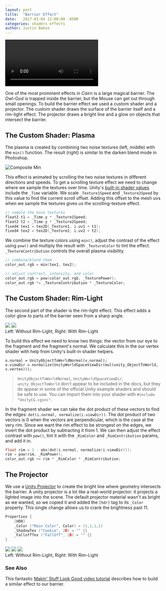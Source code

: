 ```yaml
---
layout: post
title:  "Barrier Effect"
date:   2017-03-04 12:00:00 -0500
categories: shaders effects
author: Justin Bakse
---
```


<video class="fill" src="{{site.baseurl}}/media/barrier_effect/full_effect.mp4" controls></video>


One of the most prominent effects in *Cairn* is a large magical barrier. The Owl-God is trapped inside the barrier, but the Mouse can get out through small openings. To build the barrier effect we used a custom shader and a projector. The custom shader draws the surface of the barrier itself and a rim-light effect. The projector draws a bright line and a glow on objects that intersect the barrier.

## The Custom Shader: Plasma

The plasma is created by combining two noise textures (left, middle) with the `min()` function. The result (right) is similar to the darken blend mode in Photoshop.

![Composite Min]({{site.baseurl}}/media/barrier_effect/composite_min.png)


This effect is animated by scrolling the two noise textures in different directions and speeds. To get a scrolling texture effect we need to change where we sample the textures over time. Unity's [built-in shader values](https://docs.unity3d.com/462/Documentation/Manual/SL-BuiltinValues.html) include the `_Time` variable. We scale `_Texture1Speed` and `_Texture2Speed` by this value to find the current scroll offset. Adding this offset to the mesh uvs when we sample the textures gives us the scrolling-texture effect.

```c
// sample the base textures
float2 t1 = _Time.y * _Texture1Speed;
float2 t2 = _Time.y * _Texture2Speed;
fixed4 tex1 = tex2D(_Texture1, i.uv1 + t1);
fixed4 tex2 = tex2D(_Texture2, i.uv2 + t2);
```

We combine the texture colors using `min()`, adjust the contrast of the effect using `pow()` and multiply the result with `_TextureColor` to tint the effect. `_TextureContribution` controls the overall plasma visibility.

```c
// combine/blend them
color_out.rgb = min(tex1, tex2);

// adjust contrast, intensity, and color
color_out.rgb = pow(color_out.rgb, _TexturePower);
color_out.rgb *= _TextureContribution * _TextureColor;
```

## The Custom Shader: Rim-Light

The second part of the shader is the rim-light effect. This effect adds a color glow to parts of the barrier seen from a sharp angle.

<div class="two-up">
<img src="{{site.baseurl}}/media/barrier_effect/rim_off.png">
<img src="{{site.baseurl}}/media/barrier_effect/full_effect.png">
</div>
<div class="caption">Left: Without Rim-Light, Right: With Rim-Light</div>

To build this effect we need to know two things: the vector from our eye to the fragment and the fragment's normal. We calculate this in the our vertex shader with help from Unity's built-in shader helpers.

```cg
o.normal = UnityObjectToWorldNormal(v.normal);
o.viewDir = normalize(UnityWorldSpaceViewDir(mul(unity_ObjectToWorld, v.vertex)));
```

> `UnityObjectToWorldNormal`, `UnityWorldSpaceViewDir`, `unity_ObjectToWorld` don't appear to be included in the docs, but they do appear in some of the official Unity example shaders and should be safe to use. You can import them into your shader with `#include "UnityCG.cginc"`.


In the fragment shader we can take the dot product of these vectors to find the edges: `dot(i.normal, normalize(i.viewDir))`. The dot product of two vectors is 0 when the vectors are perpendicular, which is the case at the very rim. Since we want the rim effect to be strongest on the edges, we invert the dot product by subtracting it from 1. We can then adjust the effect contrast with `pow()`, tint it with the `_RimColor` and `_RimContribution` params, and add it in.

```c
float rim = 1 - abs(dot(i.normal, normalize(i.viewDir)));
rim = pow(rim, _RimPower);
color_out.rgb += rim * _RimColor * _RimContribution;
```

## The Projector

We use a [Unity Projector](https://docs.unity3d.com/Manual/class-Projector.html) to create the bright line where geometry intersects the barrier. A unity projector is a lot like a real-world projector: it projects a lighted image into the scene. The default projector material wasn't as bright as we wanted, so we copied it and added the `[hdr]` tag to its `_Color` property. This single change allows us to crank the brightness past 11.

```c
Properties {
	[HDR]
	_Color ("Main Color", Color) = (1,1,1,1)
	_ShadowTex ("Cookie", 2D) = "" {}
	_FalloffTex ("FallOff", 2D) = "" {}
}
```

<div class="three-up">
<img src="{{site.baseurl}}/media/barrier_effect/projector_off.png">
<img src="{{site.baseurl}}/media/barrier_effect/projector_ldr.png">
<img src="{{site.baseurl}}/media/barrier_effect/full_effect.png">
</div>
<div class="caption">Left: Without Rim-Light, Right: With Rim-Light</div>


### See Also

This fantastic [Makin' Stuff Look Good video tutorial](https://www.youtube.com/watch?v=C6lGEgcHbWc&t=349s) describes how to build a similar effect to our barrier.  
